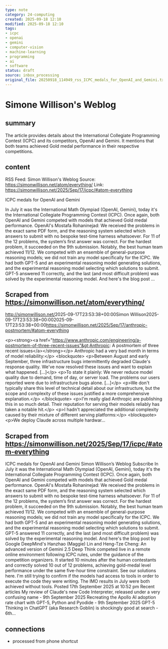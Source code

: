 ```yaml
---
type: note
category: 24-computing
created: 2025-09-18 12:10
modified: 2025-09-18 12:10
tags:
- icpc
- openai
- gemini
- computer-vision
- machine-learning
- programming
- ai
- software
status: draft
source: inbox_processing
original_file: 20250918_114949_rss_ICPC_medals_for_OpenAI_and_Gemini.txt
---
```



# Simone Willison's Weblog

## summary
The article provides details about the International Collegiate Programming Contest (ICPC) and its competitors, OpenAI and Gemini. It mentions that both teams achieved Gold medal performance in their respective competitions.

## content
RSS Feed: Simon Willison's Weblog
Source: https://simonwillison.net/atom/everything/
Link: https://simonwillison.net/2025/Sep/17/icpc/#atom-everything

ICPC medals for OpenAI and Gemini

In July it was the International Math Olympiad (OpenAI, Gemini), today it's the International Collegiate Programming Contest (ICPC). Once again, both OpenAI and Gemini competed with models that achieved Gold medal performance. OpenAI's Mostafa Rohaninejad: We received the problems in the exact same PDF form, and the reasoning system selected which answers to submit with no bespoke test-time harness whatsoever. For 11 of the 12 problems, the system’s first answer was correct. For the hardest problem, it succeeded on the 9th submission. Notably, the best human team achieved 11/12. We competed with an ensemble of general-purpose reasoning models; we did not train any model specifically for the ICPC. We had both GPT-5 and an experimental reasoning model generating solutions, and the experimental reasoning model selecting which solutions to submit. GPT-5 answered 11 correctly, and the last (and most difficult problem) was solved by the experimental reasoning model. And here's the blog post ...

## Scraped from https://simonwillison.net/atom/everything/
<?xml version="1.0" encoding="utf-8"?>
<feed xml:lang="en-us" xmlns="http://www.w3.org/2005/Atom"><title>Simon Willison's Weblog</title><link href="http://simonwillison.net/" rel="alternate"/><link href="http://simonwillison.net/atom/everything/" rel="self"/><id>http://simonwillison.net/</id><updated>2025-09-17T23:53:38+00:00</updated><author><name>Simon Willison</name></author><entry><title>Anthropic: A postmortem of three recent issues</title><link href="https://simonwillison.net/2025/Sep/17/anthropic-postmortem/#atom-everything" rel="alternate"/><published>2025-09-17T23:53:38+00:00</published><updated>2025-09-17T23:53:38+00:00</updated><id>https://simonwillison.net/2025/Sep/17/anthropic-postmortem/#atom-everything</id><summary type="html">
    
&lt;p&gt;&lt;strong&gt;&lt;a href="https://www.anthropic.com/engineering/a-postmortem-of-three-recent-issues"&gt;Anthropic: A postmortem of three recent issues&lt;/a&gt;&lt;/strong&gt;&lt;/p&gt;
Anthropic had a very bad month in terms of model reliability:&lt;/p&gt;
&lt;blockquote&gt;
&lt;p&gt;Between August and early September, three infrastructure bugs intermittently degraded Claude's response quality. We've now resolved these issues and want to explain what happened. [...]&lt;/p&gt;
&lt;p&gt;To state it plainly: We never reduce model quality due to demand, time of day, or server load. The problems our users reported were due to infrastructure bugs alone. [...]&lt;/p&gt;
&lt;p&gt;We don't typically share this level of technical detail about our infrastructure, but the scope and complexity of these issues justified a more comprehensive explanation.&lt;/p&gt;
&lt;/blockquote&gt;
&lt;p&gt;I'm really glad Anthropic are publishing this in so much detail. Their reputation for serving their models reliably has taken a notable hit.&lt;/p&gt;
&lt;p&gt;I hadn't appreciated the additional complexity caused by their mixture of different serving platforms:&lt;/p&gt;
&lt;blockquote&gt;
&lt;p&gt;We deploy Claude across multiple hardwar...


## Scraped from https://simonwillison.net/2025/Sep/17/icpc/#atom-everything
ICPC medals for OpenAI and Gemini Simon Willison’s Weblog Subscribe In July it was the International Math Olympiad (OpenAI, Gemini), today it's the International Collegiate Programming Contest (ICPC). Once again, both OpenAI and Gemini competed with models that achieved Gold medal performance. OpenAI's Mostafa Rohaninejad: We received the problems in the exact same PDF form, and the reasoning system selected which answers to submit with no bespoke test-time harness whatsoever. For 11 of the 12 problems, the system’s first answer was correct. For the hardest problem, it succeeded on the 9th submission. Notably, the best human team achieved 11/12. We competed with an ensemble of general-purpose reasoning models; we did not train any model specifically for the ICPC. We had both GPT-5 and an experimental reasoning model generating solutions, and the experimental reasoning model selecting which solutions to submit. GPT-5 answered 11 correctly, and the last (and most difficult problem) was solved by the experimental reasoning model. And here's the blog post by Google DeepMind's Hanzhao (Maggie) Lin and Heng-Tze Cheng: An advanced version of Gemini 2.5 Deep Think competed live in a remote online environment following ICPC rules, under the guidance of the competition organizers. It started 10 minutes after the human contestants and correctly solved 10 out of 12 problems, achieving gold-medal level performance under the same five-hour time constraint. See our solutions here. I'm still trying to confirm if the models had access to tools in order to execute the code they were writing. The IMO results in July were both achieved without tools. Posted 17th September 2025 at 10:52 pm Recent articles My review of Claude&#x27;s new Code Interpreter, released under a very confusing name - 9th September 2025 Recreating the Apollo AI adoption rate chart with GPT-5, Python and Pyodide - 9th September 2025 GPT-5 Thinking in ChatGPT (aka Research Goblin) is shockingly good at search - 6th...


## connections
- processed from phone shortcut
